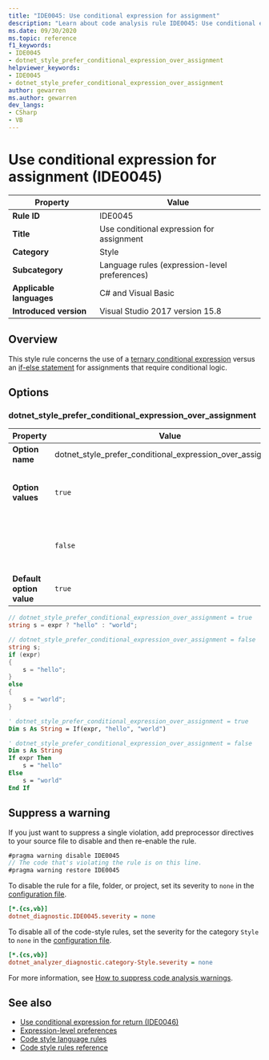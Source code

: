 ```yaml
---
title: "IDE0045: Use conditional expression for assignment"
description: "Learn about code analysis rule IDE0045: Use conditional expression for assignment"
ms.date: 09/30/2020
ms.topic: reference
f1_keywords:
- IDE0045
- dotnet_style_prefer_conditional_expression_over_assignment
helpviewer_keywords:
- IDE0045
- dotnet_style_prefer_conditional_expression_over_assignment
author: gewarren
ms.author: gewarren
dev_langs:
- CSharp
- VB
---
```

# Use conditional expression for assignment (IDE0045)

| Property                 | Value                                         |
| ------------------------ | --------------------------------------------- |
| **Rule ID**              | IDE0045                                       |
| **Title**                | Use conditional expression for assignment     |
| **Category**             | Style                                         |
| **Subcategory**          | Language rules (expression-level preferences) |
| **Applicable languages** | C# and Visual Basic                           |
| **Introduced version**   | Visual Studio 2017 version 15.8               |

## Overview

This style rule concerns the use of a [ternary conditional expression](../../../csharp/language-reference/operators/conditional-operator.md) versus an [if-else statement](../../../csharp/language-reference/statements/selection-statements.md) for assignments that require conditional logic.

## Options

### dotnet_style_prefer_conditional_expression_over_assignment

| Property                 | Value                                                      | Description                                   |
| ------------------------ | ---------------------------------------------------------- | --------------------------------------------- |
| **Option name**          | dotnet_style_prefer_conditional_expression_over_assignment |                                               |
| **Option values**        | `true`                                                     | Prefer assignments with a ternary conditional |
|                          | `false`                                                    | Prefer assignments with an if-else statement  |
| **Default option value** | `true`                                                     |                                               |

```csharp
// dotnet_style_prefer_conditional_expression_over_assignment = true
string s = expr ? "hello" : "world";

// dotnet_style_prefer_conditional_expression_over_assignment = false
string s;
if (expr)
{
    s = "hello";
}
else
{
    s = "world";
}
```

```vb
' dotnet_style_prefer_conditional_expression_over_assignment = true
Dim s As String = If(expr, "hello", "world")

' dotnet_style_prefer_conditional_expression_over_assignment = false
Dim s As String
If expr Then
    s = "hello"
Else
    s = "world"
End If
```

## Suppress a warning

If you just want to suppress a single violation, add preprocessor directives to your source file to disable and then re-enable the rule.

```csharp
#pragma warning disable IDE0045
// The code that's violating the rule is on this line.
#pragma warning restore IDE0045
```

To disable the rule for a file, folder, or project, set its severity to `none` in the [configuration file](../configuration-files.md).

```ini
[*.{cs,vb}]
dotnet_diagnostic.IDE0045.severity = none
```

To disable all of the code-style rules, set the severity for the category `Style` to `none` in the [configuration file](../configuration-files.md).

```ini
[*.{cs,vb}]
dotnet_analyzer_diagnostic.category-Style.severity = none
```

For more information, see [How to suppress code analysis warnings](../suppress-warnings.md).

## See also

- [Use conditional expression for return (IDE0046)](ide0046.md)
- [Expression-level preferences](expression-level-preferences.md)
- [Code style language rules](language-rules.md)
- [Code style rules reference](index.md)
